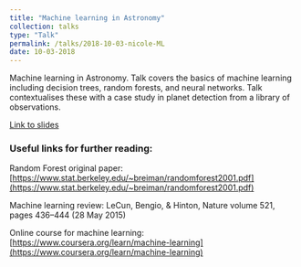 ```yaml
---
title: "Machine learning in Astronomy"
collection: talks
type: "Talk"
permalink: /talks/2018-10-03-nicole-ML
date: 10-03-2018
---
```


Machine learning in Astronomy. Talk covers the basics of machine learning including decision trees, random forests, and neural networks. Talk contextualises these with a case study in planet detection from a library of observations.

[Link to slides](/files/nicole-talk.pdf)

### Useful links for further reading:

Random Forest original paper: [https://www.stat.berkeley.edu/~breiman/randomforest2001.pdf](https://www.stat.berkeley.edu/~breiman/randomforest2001.pdf)


Machine learning review: LeCun, Bengio, & Hinton, Nature volume 521, pages 436–444 (28
May 2015)

Online course for machine learning: [https://www.coursera.org/learn/machine-learning](https://www.coursera.org/learn/machine-learning)